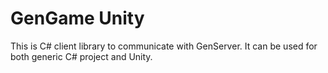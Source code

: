 # GenGame Unity

This is C# client library to communicate with GenServer. It can be used for both generic C# project and Unity.